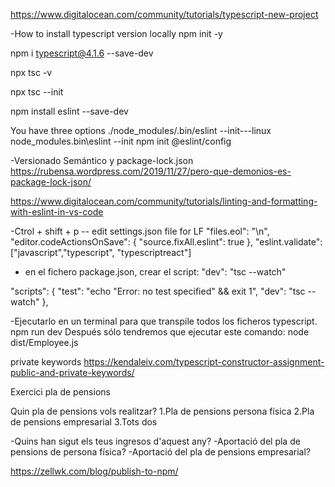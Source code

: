 https://www.digitalocean.com/community/tutorials/typescript-new-project

-How to install typescript version locally
npm init -y

npm i typescript@4.1.6 --save-dev

npx tsc -v

npx tsc --init

npm install eslint --save-dev

You have three options
./node_modules/.bin/eslint --init---linux
node_modules\.bin\eslint --init
npm init @eslint/config

-Versionado Semántico y package-lock.json
https://rubensa.wordpress.com/2019/11/27/pero-que-demonios-es-package-lock-json/

https://www.digitalocean.com/community/tutorials/linting-and-formatting-with-eslint-in-vs-code

-Ctrol + shift + p  -- edit settings.json file for LF
 "files.eol": "\n",
 "editor.codeActionsOnSave": {
    "source.fixAll.eslint": true
 },
 "eslint.validate": ["javascript","typescript", "typescriptreact"]

- en el fichero package.json, crear el script: "dev": "tsc --watch"

"scripts": {
    "test": "echo \"Error: no test specified\" && exit 1",
    "dev": "tsc --watch"
  },

-Ejecutarlo en un terminal para que transpile todos los ficheros typescript.
npm run dev
Después sólo tendremos que ejecutar este comando:
node dist/Employee.js


private keywords
https://kendaleiv.com/typescript-constructor-assignment-public-and-private-keywords/

Exercici pla de pensions

Quin pla de pensions vols realitzar?
1.Pla de pensions persona física
2.Pla de pensions empresarial
3.Tots dos

-Quins han sigut els teus ingresos d'aquest any?
-Aportació del pla de pensions de persona física?
-Aportació del pla de pensions empresarial?

https://zellwk.com/blog/publish-to-npm/

